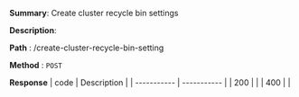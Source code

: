 **Summary**: Create cluster recycle bin settings

**Description**:

**Path** : /create-cluster-recycle-bin-setting

**Method** : `POST`

**Response**
| code      | Description |
| ----------- | ----------- |
|  200   |       |
|  400   |       |

